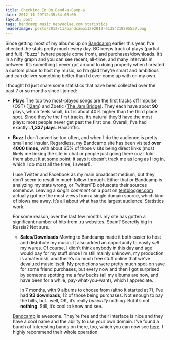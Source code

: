 ```yaml
---
title: Checking In On Band-a-Camp-a
date: 2012-11-29T12:35:34-08:00
layout: post
tags: bandcamp music nebyoolae.com statistics
headerImage: posts/2012/11/bandcamp11292012-e1354219295537.png
---
```

Since getting most of my albums up on [Bandcamp](http://nebyoolae.bandcamp.com) earlier this year, I&#8217;ve checked the stats pretty much every day. BC keeps track of plays (partial and full), &#8220;buzz&#8221; (where people come from), and purchases/downloads. It&#8217;s in a nifty graph and you can see recent, all-time, and many intervals in between. It&#8217;s something I never got around to doing properly when I created a custom place to host my music, so I&#8217;m glad they&#8217;re smart and ambitious and can deliver something better than I&#8217;d ever come up with on my own.

<!--more-->

I thought I&#8217;d just share some statistics that have been collected over the past 7 or so months since I joined:

  * **Plays**
    The top two most-played songs are the first tracks off Impulse (OST) ([12am](http://nebyoolae.bandcamp.com/track/12am)) and Zoetic ([The Jam Bridge](http://nebyoolae.bandcamp.com/track/the-jam-bridge)). They each have about **90** plays, which feels small, but is about 40% higher than the third place spot. Since they&#8217;re the first tracks, it&#8217;s natural they&#8217;d have the most plays: most people never get past the first one. Overall, I&#8217;ve had exactly&#8230;**1,337 plays**. Hax0riffic.
  * **Buzz**
    I don&#8217;t advertise too often, and when I do the audience is pretty small and insular. Regardless, my Bandcamp site has been visited **over 4000 times**, with about 65% of those visits being direct links (most likely me linking the site in chat or people just going there cuz I told them about it at some point; it says it doesn&#8217;t track me as long as I log in, which I do most all the time, I swear!).</p>
    I use Twitter and Facebook as my main broadcast medium, but they don&#8217;t seem to result in much follow-through. Either that or Bandcamp is analyzing my stats wrong, or Twitter/FB obfuscate their sources somehow. Leaving a _single comment_ on a post on [tentblogger.com](http://tentblogger.com) actually got me the most views from a single domain source, which kind of blows me away. It&#8217;s all about what has the largest audience! Statistics work.

    For some reason, over the last few months my site has gotten a significant number of hits from .ru websites. Spam? Secretly big in Russia? Not sure.</li>

      * **Sales/Downloads**
        Moving to Bandcamp made it both easier to host and distribute my music. It also added an opportunity to easily _sell_ my wares. Of course, I didn&#8217;t think anybody in this day and age would pay for my stuff since I&#8217;m still mainly unknown, my production is amateurish, and there&#8217;s so much free stuff online that we&#8217;ve devalued music itself. My predictions were pretty much spot-on save for some friend purchases, but every now and then I got surprised by someone spotting me a few bucks (all my albums are now, and have been for a while, pay-what-you-want), which I appreciate.</p>
        In 7 months, with 9 albums to choose from (altho it started at 7), I&#8217;ve had **93 downloads**, 12 of those being purchases. Not enough to pay the bills, but&#8230;well, OK, it&#8217;s really _basically_ nothing. But it&#8217;s not **nothing**. Still, it&#8217;s cool to know and see.</li> </ul>

        [Bandcamp](http://bandcamp.com) is awesome. They&#8217;re free and their interface is nice and they have a cool name and the ability to use your own domain. I&#8217;ve found a bunch of interesting bands on there, too, which you can now see [here](http://bandcamp.com/nebyoolae). I highly recommend their whole operation.
